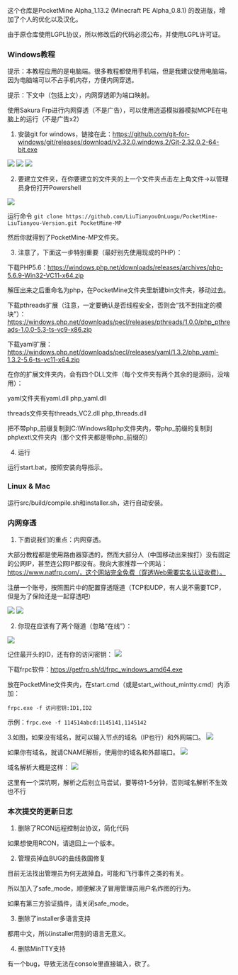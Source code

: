 这个仓库是PocketMine Alpha_1.13.2 (Minecraft PE Alpha_0.8.1) 的改进版，增加了个人的优化以及汉化。

由于原仓库使用LGPL协议，所以修改后的代码必须公布，并使用LGPL许可证。

### Windows教程
提示：本教程应用的是电脑端。很多教程都使用手机端，但是我建议使用电脑端，因为电脑端可以不占手机内存，方便内网穿透。

提示：下文中（包括上文），内网穿透即为端口映射。

使用Sakura Frp进行内网穿透（不是广告），可以使用逍遥模拟器模拟MCPE在电脑上的运行（不是广告x2）

1. 安装git for windows，链接在此：https://github.com/git-for-windows/git/releases/download/v2.32.0.windows.2/Git-2.32.0.2-64-bit.exe

![](https://cdn.luogu.com.cn/upload/image_hosting/adw5xt9g.png)
![](https://cdn.luogu.com.cn/upload/image_hosting/fhq0ezns.png)
![](https://cdn.luogu.com.cn/upload/image_hosting/hkhf0v00.png)

2. 要建立文件夹，在你要建立的文件夹的上一个文件夹点击左上角文件->以管理员身份打开Powershell

![](http://tiebapic.baidu.com/forum/w%3D580/sign=7bb23b91683e6709be0045f70bc69fb8/712ff4fdfc0392450abc26b99094a4c27c1e2559.jpg)

运行命令
```git clone https://github.com/LiuTianyouOnLuogu/PocketMine-LiuTianyou-Version.git PocketMine-MP```

然后你就得到了PocketMine-MP文件夹。

3. 注意了，下面这一步特别重要（最好别先使用现成的PHP）：

下载PHP5.6：https://windows.php.net/downloads/releases/archives/php-5.6.9-Win32-VC11-x64.zip

解压出来之后重命名为php，在PocketMine文件夹里新建bin文件夹，移动过去。

下载pthreads扩展（注意，一定要确认是否线程安全，否则会“找不到指定的模块”）：https://windows.php.net/downloads/pecl/releases/pthreads/1.0.0/php_pthreads-1.0.0-5.3-ts-vc9-x86.zip

下载yaml扩展：https://windows.php.net/downloads/pecl/releases/yaml/1.3.2/php_yaml-1.3.2-5.6-ts-vc11-x64.zip

在你的扩展文件夹内，会有四个DLL文件（每个文件夹有两个其余的是源码，没啥用）：

yaml文件夹有yaml.dll php_yaml.dll

threads文件夹有threads_VC2.dll php_threads.dll

把不带php_前缀复制到C:\Windows和php文件夹内，带php_前缀的复制到php\ext\文件夹内（那个文件夹都是带php_前缀的）

4. 运行

运行start.bat，按照安装向导指示。

### Linux & Mac

运行src/build/compile.sh和installer.sh，进行自动安装。

### 内网穿透

1. 下面说我们的重点：内网穿透。

大部分教程都是使用路由器穿透的，然而大部分人（中国移动出来挨打）没有固定的公网IP，甚至连公网IP都没有。我向大家推荐一个网站：https://www.natfrp.com/，这个网站完全免费（穿透Web需要实名认证收费）。

注册一个账号，按照图片中的配置穿透隧道（TCP和UDP，有人说不需要TCP，但是为了保险还是一起穿透吧）

![](https://cdn.luogu.com.cn/upload/image_hosting/ntyh5g9c.png)
![](https://cdn.luogu.com.cn/upload/image_hosting/1av0nep2.png)

2. 你现在应该有了两个隧道（忽略“在线”）：

![](https://cdn.luogu.com.cn/upload/image_hosting/at92shxr.png)

记住最开头的ID，还有你的访问密钥：
![](https://cdn.luogu.com.cn/upload/image_hosting/rru1dvsc.png)

下载frpc软件：https://getfrp.sh/d/frpc_windows_amd64.exe

放在PocketMine文件夹内，在start.cmd（或是start_without_mintty.cmd）内添加：

```frpc.exe -f 访问密钥:ID1,ID2```

示例：```frpc.exe -f 114514abcd:1145141,1145142```

3.如图，如果没有域名，就可以输入节点的域名（IP也行）和外网端口。
![](https://cdn.luogu.com.cn/upload/image_hosting/87qn8293.png)

如果你有域名，就请CNAME解析，使用你的域名和外部端口。
![](https://cdn.luogu.com.cn/upload/image_hosting/0wt54jgq.png)

域名解析大概是这样：
![](https://cdn.luogu.com.cn/upload/image_hosting/43z2ut50.png)

这里有一个深坑啊，解析之后别立马尝试，要等待1-5分钟，否则域名解析不生效也不行

### 本次提交的更新日志

1. 删除了RCON远程控制台协议，简化代码

如果想使用RCON，请退回上一个版本。

2. 管理员掉血BUG的曲线救国修复

目前无法找出管理员为何无故掉血，可能和飞行事件之类的有关。

所以加入了safe_mode，顺便解决了冒用管理员用户名炸图的行为。

如果有第三方验证插件，请关闭safe_mode。

3. 删除了installer多语言支持

都用中文，所以installer用别的语言无意义。

4. 删除MinTTY支持

有一个bug，导致无法在console里直接输入，砍了。